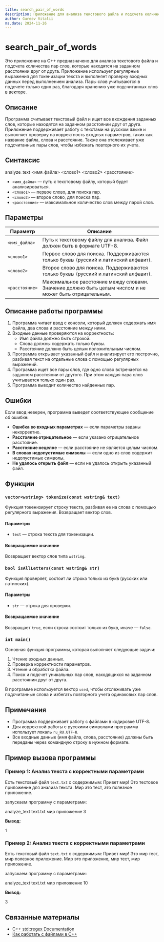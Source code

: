 ```yaml
---
title: search_pair_of_words
description: Приложение для анализа текстового файла и подсчета количества пар слов, которые находятся на заданном расстоянии друг от друга.
author: Gureev Vitalii
ms.date: 2024-11-26
---
```

# search_pair_of_words

Это приложение на C++ предназначено для анализа текстового файла и подсчета количества пар слов, которые находятся на заданном расстоянии друг от друга. Приложение использует регулярные выражения для токенизации текста и выполняет проверку входных данных перед выполнением анализа. Пары слов учитываются в подсчете только один раз, благодаря хранению уже подсчитанных слов в векторе.

## Описание

Программа считывает текстовый файл и ищет все вхождения заданных слов, которые находятся на заданном расстоянии друг от друга. Приложение поддерживает работу с текстами на русском языке и выполняет проверку на корректность входных параметров, таких как название файла, слова и расстояние. Также она отслеживает уже подсчитанные пары слов, чтобы избежать повторного их учета.

## Синтаксис

analyze_text <имя_файла> <слово1> <слово2> <расстояние>


- `<имя_файла>` — путь к текстовому файлу, который будет анализироваться.
- `<слово1>` — первое слово, для поиска пар.
- `<слово2>` — второе слово, для поиска пар.
- `<расстояние>` — максимальное количество слов между парой слов.

## Параметры

| Параметр        | Описание                                                                                         |
|------------------|--------------------------------------------------------------------------------------------------|
| `<имя_файла>`    | Путь к текстовому файлу для анализа. Файл должен быть в формате UTF-8.                          |
| `<слово1>`       | Первое слово для поиска. Поддерживаются только буквы (русский и латинский алфавит).              |
| `<слово2>`       | Второе слово для поиска. Поддерживаются только буквы (русский и латинский алфавит).              |
| `<расстояние>`   | Максимальное расстояние между словами. Значение должно быть целым числом и не может быть отрицательным. |

## Описание работы программы

1. Программа читает ввод с консоли, который должен содержать имя файла, два слова и расстояние между ними.
2. Входные данные проверяются на корректность:
   - Имя файла должно быть строкой.
   - Слова должны содержать только буквы.
   - Расстояние должно быть целым положительным числом.
3. Программа открывает указанный файл и анализирует его построчно, разбивая текст на отдельные слова с помощью регулярных выражений.
4. Программа ищет все пары слов, где одно слово встречается на заданном расстоянии от другого. При этом каждая пара слов учитывается только один раз.
5. Программа выводит количество найденных пар.

## Ошибки

Если ввод неверен, программа выведет соответствующее сообщение об ошибке:

- **Ошибка во входных параметрах** — если параметры заданы некорректно.
- **Расстояние отрицательное** — если указано отрицательное расстояние.
- **Расстояние нецелое** — если расстояние не является целым числом.
- **В словах недопустимые символы** — если одно из слов содержит недопустимые символы.
- **Не удалось открыть файл** — если не удалось открыть указанный файл.

## Функции

### `vector<wstring> tokenize(const wstring& text)`

Функция токенизирует строку текста, разбивая ее на слова с помощью регулярного выражения. Возвращает вектор слов.

#### Параметры

- `text` — строка текста для токенизации.

#### Возвращаемое значение

Возвращает вектор слов типа `wstring`.

### `bool isAllLetters(const wstring& str)`

Функция проверяет, состоит ли строка только из букв (русских или латинских).

#### Параметры

- `str` — строка для проверки.

#### Возвращаемое значение

Возвращает `true`, если строка состоит только из букв, иначе — `false`.

### `int main()`

Основная функция программы, которая выполняет следующие задачи:
1. Чтение входных данных.
2. Проверка корректности параметров.
3. Чтение и обработка файла.
4. Поиск и подсчет уникальных пар слов, находящихся на заданном расстоянии друг от друга.

В программе используется вектор `used`, чтобы отслеживать уже подсчитанные слова и избегать повторного учета одинаковых пар слов.

## Примечания

- Программа поддерживает работу с файлами в кодировке UTF-8.
- Для корректной работы с русскими символами программа использует локаль `ru_RU.UTF-8`.
- Все входные данные (имя файла, слова, расстояние) должны быть переданы через командную строку в нужном формате.

## Пример вызова программы

### Пример 1: Анализ текста с корректными параметрами

Есть текстовый файл `text.txt` с содержимым:
Привет мир! Это тестовое приложение для анализа текста. Мир это тест, это полезное приложение.

запускаем программу с параметрами:

analyze_text text.txt мир приложение 3

**Вывод:**

1

### Пример 2: Анализ текста с корректными параметрами

Есть текстовый файл `text.txt` с содержимым:
Привет мир! Это мир тест, мир полезное приложение.
Мир это приложение, мир тест, мир приложение.

запускаем программу с параметрами:

analyze_text text.txt мир приложение 10

**Вывод:**

3


## Связанные материалы

- [C++ std::regex Documentation](https://en.cppreference.com/w/cpp/regex)  
- [Как работать с файлами в C++](https://en.cppreference.com/w/cpp/io/fstream)
